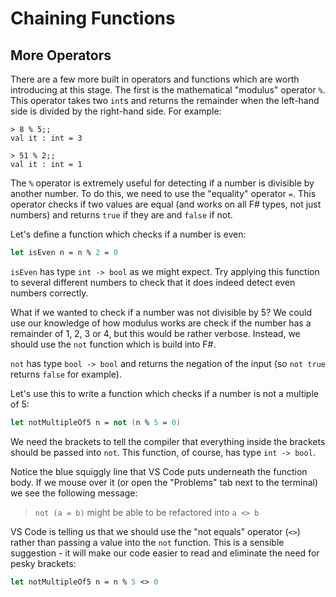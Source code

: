 # Chaining Functions

## More Operators

There are a few more built in operators and functions which are worth introducing at this stage. The first is the mathematical "modulus" operator `%`. This operator takes two `int`s and returns the remainder when the left-hand side is divided by the right-hand side. For example:
```
> 8 % 5;;
val it : int = 3

> 51 % 2;;
val it : int = 1
```
The `%` operator is extremely useful for detecting if a number is divisible by another number. To do this, we need to use the "equality" operator `=`. This operator checks if two values are equal (and works on all F# types, not just numbers) and returns `true` if they are and `false` if not.

Let's define a function which checks if a number is even:
```fsharp
let isEven n = n % 2 = 0
```
`isEven` has type `int -> bool` as we might expect. Try applying this function to several different numbers to check that it does indeed detect even numbers correctly.

What if we wanted to check if a number was not divisible by 5? We could use our knowledge of how modulus works are check if the number has a remainder of 1, 2, 3 or 4, but this would be rather verbose. Instead, we should use the `not` function which is build into F#.

`not` has type `bool -> bool` and returns the negation of the input (so `not true` returns `false` for example).

Let's use this to write a function which checks if a number is not a multiple of 5:
```fsharp
let notMultipleOf5 n = not (n % 5 = 0)
```
We need the brackets to tell the compiler that everything inside the brackets should be passed into `not`. This function, of course, has type `int -> bool`.

Notice the blue squiggly line that VS Code puts underneath the function body. If we mouse over it (or open the "Problems" tab next to the terminal) we see the following message:

>`not (a = b)` might be able to be refactored into `a <> b`

VS Code is telling us that we should use the "not equals" operator (`<>`) rather than passing a value into the `not` function. This is a sensible suggestion - it will make our code easier to read and eliminate the need for pesky brackets:
```fsharp
let notMultipleOf5 n = n % 5 <> 0
```
